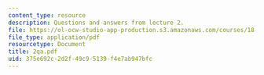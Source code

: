 ```yaml
---
content_type: resource
description: Questions and answers from lecture 2.
file: https://ol-ocw-studio-app-production.s3.amazonaws.com/courses/18-098-street-fighting-mathematics-january-iap-2008/375e692c2d2f49c95139f4e7ab947bfc_2qa.pdf
file_type: application/pdf
resourcetype: Document
title: 2qa.pdf
uid: 375e692c-2d2f-49c9-5139-f4e7ab947bfc
---
```

